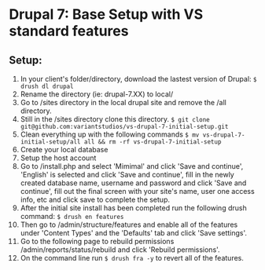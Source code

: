 # Drupal 7: Base Setup with VS standard features

## Setup:
1. In your client's folder/directory, download the lastest version of Drupal: `$ drush dl drupal`
2. Rename the directory (ie: drupal-7.XX) to local/
3. Go to /sites directory in the local drupal site and remove the /all directory.
4. Still in the /sites directory clone this directory. `$ git clone git@github.com:variantstudios/vs-drupal-7-initial-setup.git`
5. Clean everything up with the following commands `$ mv vs-drupal-7-initial-setup/all all && rm -rf vs-drupal-7-initial-setup`
6. Create your local database
7. Setup the host account
8. Go to /install.php and select 'Mimimal' and click 'Save and continue', 'English' is selected and click 'Save and continue', fill in the newly created database name, username and password and click 'Save and continue', fill out the final screen with your site's name, user one access info, etc and click save to complete the setup.
9. After the initial site install has been completed run the following drush command: `$ drush en features`
10. Then go to /admin/structure/features and enable all of the features under 'Content Types' and the 'Defaults' tab and click 'Save settings'.
11. Go to the following page to rebuild permissions /admin/reports/status/rebuild and click 'Rebuild permissions'.
12. On the command line run `$ drush fra -y` to revert all of the features.